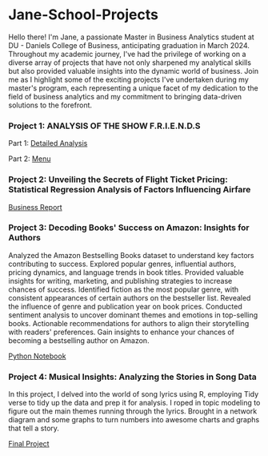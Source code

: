 # Jane-School-Projects
Hello there! I'm Jane, a passionate Master in Business Analytics student at DU - Daniels College of Business, anticipating graduation in March 2024. Throughout my academic journey, I've had the privilege of working on a diverse array of projects that have not only sharpened my analytical skills but also provided valuable insights into the dynamic world of business. Join me as I highlight some of the exciting projects I've undertaken during my master's program, each representing a unique facet of my dedication to the field of business analytics and my commitment to bringing data-driven solutions to the forefront.

### Project 1: ANALYSIS OF THE SHOW F.R.I.E.N.D.S
Part 1: [Detailed Analysis](https://github.com/JaneJoseph20/Jane-School-Projects/blob/main/Midterm%20project_Jane2_part%201.ipynb)

Part 2: [Menu](https://github.com/JaneJoseph20/Jane-School-Projects/blob/main/Midterm%20project_Jane2_part%202.ipynb)

### Project 2: Unveiling the Secrets of Flight Ticket Pricing: Statistical Regression Analysis of Factors Influencing Airfare
[Business Report](https://github.com/JaneJoseph20/Jane-School-Projects/blob/main/Business%20Report.pdf)

### Project 3: Decoding Books' Success on Amazon: Insights for Authors
Analyzed the Amazon Bestselling Books dataset to understand key factors contributing to success.
Explored popular genres, influential authors, pricing dynamics, and language trends in book titles.
Provided valuable insights for writing, marketing, and publishing strategies to increase chances of success.
Identified fiction as the most popular genre, with consistent appearances of certain authors on the bestseller list.
Revealed the influence of genre and publication year on book prices.
Conducted sentiment analysis to uncover dominant themes and emotions in top-selling books.
Actionable recommendations for authors to align their storytelling with readers' preferences.
Gain insights to enhance your chances of becoming a bestselling author on Amazon.

[Python Notebook](https://github.com/JaneJoseph20/Jane-School-Projects/blob/main/Data%20Visualization%20Final%20Project.ipynb)

### Project 4: Musical Insights: Analyzing the Stories in Song Data
In this project, I delved into the world of song lyrics using R, employing Tidy verse to tidy up the data and prep it for analysis.  I roped in topic modeling to figure out the main themes running through the lyrics.  Brought in a network diagram and some graphs to turn numbers into awesome charts and graphs that tell a story.

[Final Project](https://github.com/JaneJoseph20/Jane-School-Projects/blob/main/Jane%20Final%20Blog%20Post.pdf)
